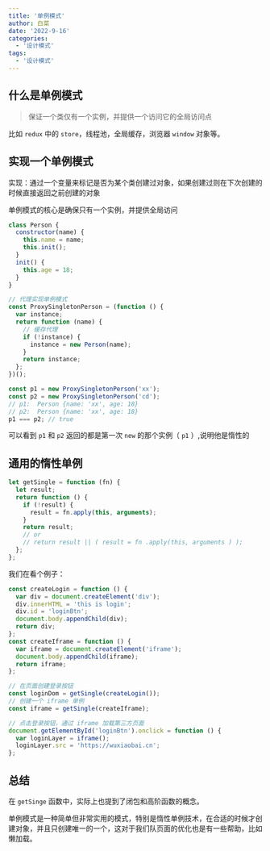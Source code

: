 ```yaml
---
title: '单例模式'
author: 白菜
date: '2022-9-16'
categories:
  - '设计模式'
tags:
  - '设计模式'
---
```


## 什么是单例模式

> 保证一个类仅有一个实例，并提供一个访问它的全局访问点

比如 `redux` 中的 `store`，线程池，全局缓存，浏览器 `window` 对象等。

## 实现一个单例模式

实现：通过一个变量来标记是否为某个类创建过对象，如果创建过则在下次创建的时候直接返回之前创建的对象

单例模式的核心是确保只有一个实例，并提供全局访问

```javascript
class Person {
  constructor(name) {
    this.name = name;
    this.init();
  }
  init() {
    this.age = 18;
  }
}

// 代理实现单例模式
const ProxySingletonPerson = (function () {
  var instance;
  return function (name) {
    // 缓存代理
    if (!instance) {
      instance = new Person(name);
    }
    return instance;
  };
})();

const p1 = new ProxySingletonPerson('xx');
const p2 = new ProxySingletonPerson('cd');
// p1:  Person {name: 'xx', age: 18}
// p2:  Person {name: 'xx', age: 18}
p1 === p2; // true
```

可以看到 `p1` 和 `p2` 返回的都是第一次 `new` 的那个实例（ `p1` ）,说明他是惰性的

## 通用的惰性单例

```javascript
let getSingle = function (fn) {
  let result;
  return function () {
    if (!result) {
      result = fn.apply(this, arguments);
    }
    return result;
    // or
    // return result || ( result = fn .apply(this, arguments ) );
  };
};
```

我们在看个例子：

```javascript
const createLogin = function () {
  var div = document.createElement('div');
  div.innerHTML = 'this is login';
  div.id = 'loginBtn';
  document.body.appendChild(div);
  return div;
};
const createIframe = function () {
  var iframe = document.createElement('iframe');
  document.body.appendChild(iframe);
  return iframe;
};

// 在页面创建登录按钮
const loginDom = getSingle(createLogin());
// 创建一个 iframe 单例
const iframe = getSingle(createIframe);

// 点击登录按钮，通过 iframe 加载第三方页面
document.getElementById('loginBtn').onclick = function () {
  var loginLayer = iframe();
  loginLayer.src = 'https://wuxiaobai.cn';
};
```

## 总结

在 `getSinge` 函数中，实际上也提到了闭包和高阶函数的概念。

单例模式是一种简单但非常实用的模式，特别是惰性单例技术，在合适的时候才创建对象，并且只创建唯一的一个，这对于我们队页面的优化也是有一些帮助，比如懒加载。
